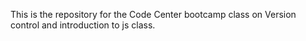 This is the repository for the Code Center bootcamp class on Version control and introduction to js class.